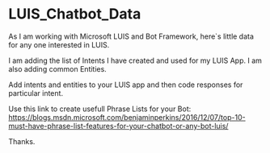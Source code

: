 # LUIS_Chatbot_Data
As I am working with Microsoft LUIS and Bot Framework, here`s little data for any one interested in LUIS.

I am adding the list of Intents I have created and used for my LUIS App.
I am also adding common Entities.

Add intents and entities to your LUIS app and then code responses for particular intent.

Use this link to create usefull Phrase Lists for your Bot:
https://blogs.msdn.microsoft.com/benjaminperkins/2016/12/07/top-10-must-have-phrase-list-features-for-your-chatbot-or-any-bot-luis/

Thanks.
